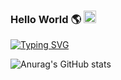 ### Hello World 🌎 <img src="https://media.giphy.com/media/hvRJCLFzcasrR4ia7z/giphy.gif" width="20px">
[![Typing SVG](https://readme-typing-svg.herokuapp.com?font=Fira+Code&duration=3000&pause=500&color=13AE38&width=435&lines=Hello+Everyone)](https://git.io/typing-svg)

![Anurag's GitHub stats](https://github-readme-stats.vercel.app/api?username=lczCoder&show_icons=true&theme=highcontrast)


